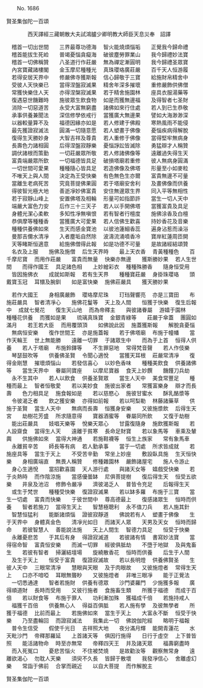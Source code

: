 ﻿　　No. 1686

賢圣集伽陀一百頌

　　　　西天譯經三藏朝散大夫試鴻臚少卿明教大師臣天息災奉　詔譯


　稽首一切出世間　　三界最尊功德海
　智火能燒煩惱垢　　正覺我今歸命禮
　稽首能拔生死崄　　普竭憂惱貪癡海
　破彼塵勞罪業山　　我今歸禮妙法寶
　稽首一切佛稱贊　　八圣道行作莊嚴
　無為禪定漸圓明　　我今歸禮圣眾寶
　內宮寶藏諸樓閣　　金玉摩尼種種光
　真珠瓔珞廣莊嚴　　百千天人恒游履
　若得安居天界中　　修嚴佛寺獲斯報
　信心歸敬于三寶　　給施財帛精舍中
　受彼人天快樂已　　當得涅盤寂滅果
　精舍年深多摧壞　　重修嚴飾供佛僧
　常獲快樂住人天　　亦得涅槃寂滅果
　若于精舍施園林　　座具衣服湯藥等
　復遇惡世饑難時　　施彼眾生飲食物
　如是而獲無邊福　　及得智者七圣財
　消除一切惡道苦　　永受大富無窮盡
　諸佛如來行住處　　若人到已生恭敬
　承事供養兼聞法　　深信修學依戒行
　當獲廣大無邊果　　譬如大海渺渺深
　以器較量算不及　　福德因緣亦如是
　若人修建于佛殿　　寒熱風雨不能侵
　最先獲證寂滅法　　圓滿一切隨意愿
　若人塑畫于佛像　　憂惱疾病得解脫
　復得生天勝妙身　　大智吉祥及尊貴
　若人重修于佛像　　當得堅牢無病身
　長壽色力諸相圓　　后得涅盤寂靜樂
　憂惱諍訟皆滅除　　勇猛辯才人稱贊
　調伏諸根而策勤　　一切莊嚴眾所敬
　若人修諸佛像等　　遠離過失得生天
　富貴端嚴眾所欽　　一切福德皆具足
　破損塔廟若重修　　彼人無病身圓滿
　一切世間可愛果　　種種隨心皆具足
　若造佛像及佛塔　　形量至小如麥粒
　不唯天上與人間　　決定為王受快樂
　有色無色生亦爾　　富貴無邊不可量
　當離生老病死苦　　究竟菩提佛果圓
　若于塔廟安舍利　　及畫佛像而供養
　得彼智光極大地　　善逝凈妙佛富貴
　安住無邊眾生界　　同入平等無相性
　若于寂靜山峰上　　安置佛塔及相輪
　形量可如指節許　　當生一切人天中
　端嚴大富色力安　　后作三十三天子
　若人以手開佛塔　　當獲富貴及具足
　身體光潔心柔軟　　多知性凈無嗔恨
　若有智者行檀度　　施佛涂香及白檀
　恭俱摩等種種香　　當獲廣大可愛果
　若人信佛生歡喜　　持妙香花及音樂
　種種供養佛如來　　生天而感金寶池
　以彼池蓮細香蕊　　遍身沾惹而澡浴
　曼那吉儞水清凈　　入者塵垢自然除
　波濤流涌噴香冷　　寶岸紅蓮周匝開
　天等睹斯恒適意　　給施佛僧得此報
　如是功德不可量　　是故諸經結頌贊
　名衣及上服　　施佛及施僧
　后生天界時　　最上天衣香
　青黃種種色　　百千摩尼寶
　而用作莊嚴　　富貴而無量
　快樂亦無邊　　獲斯勝妙果
　若人生世間　　而得作國王
　具足諸色相　　上妙繒彩衣
　種種殊勝香　　隨身恒受用
　皆因施佛衣　　成就如斯報
　若有生天界　　種種寶莊嚴
　身掛珠瓔珞　　頭戴寶玉冠
　耳镮及腕釧　　如是富快樂
　施佛莊嚴具　　獲天勝妙果　

　若作大國王　　身相廣嚴飾
　瓔珞摩尼珠　　玎珰聲響亮
　亦是三寶田　　布施莊嚴具
　智者清凈心　　施佛花鬘等
　天上及人間　　恒獲于快樂
　復生后報中
　成就七覺花　　復生天山地
　而為帝釋主　　與彼諸眷屬
　游嬉于園林　　種種花供養
　而獲如是果　　琉璃真珠寶
　金銀青綠等　　莊嚴于傘蓋
　團圓如滿月　　若王若大臣
　而用覆頭頂　　如佛說此因
　施蓋獲斯報　　解脫貪憂惱
　無病恒安樂　　復作世間王
　亦是施蓋報　　若于佛塔廟
　布施于幢幡　　當作天輪王
　世上無能勝　　遠離一切罪
　于諸眾生中　　而為于上首
　恒得人供養　　若人于塔廟
　布施鈴鐸等　　不生罪惡地
　常得梵音聲　　若人作伎樂
　琴瑟鼓吹等　　供養佛圣賢
　令聞心適悅　　當獲天耳根
　莊嚴常清凈　　復得金剛慧
　摧壞煩惱山　　若發信喜心
　以妙色香味　　種種美飲食
　供養諸佛等　　當生天界中
　眷屬同寶座　　以摩尼寶器
　食天上妙饌　　饑饉刀兵劫
　永不生其中　　若人以飲食
　供養圣賢眾　　當生人天中
　美食常豐足　　種種而最上
　智者恒敬愛　　若以美妙食
　施彼出家者　　常獲富樂身
　辯才而長壽　　色力相具足
　施食報如是　　若以慈愍心
　施彼甘蜜水　　酥乳酪漿等
　令彼渴乏者　　飲之獲安樂
　亦得如前報　　若以呵梨勒
　林藤諸藥草　　供施于圣賢
　當生人天中　　無病而長壽
　恒獲身安樂　　又彼施漿飲
　后得生天宮　　劫樹花芳盛
　所求隨意得　　寶器酒蜜等
　眷屬同所飲　　又復于劫樹
　能出莊嚴具　　妓唱天樂等
　悅樂天眾心　　甘露復隨身
　施飲獲斯報　　若人設齋食
　當得生人天　　遠離于貧寒
　長命足財寶　　若以象馬等
　車乘及輦輿　　供施佛如來
　當得大神通　　若施鞋襪等
　恒生上族家　　常有象馬車
　永離貧辛苦　　師長等有病
　若人勤承事　　當于一切處
　所求皆成就　　若施座具等
　當生于天上　　不受苦辛勤
　常坐上妙座　　敷設臥具施
　生天恒快樂　　身相廣端直
　無畏人稱贊　　修種雜園林
　嚴飾諸屋宅　　施人令游止
　身心生適悅　　當招歡喜園
　天人游行處　　與諸天女等
　嬉戲受快樂　　若于炎熱時
　而作陰涼施　　當感優曇缽
　尼俱菩提樹　　復后得生天
　恒受五欲樂　　井泉及池沼
　修飾令嚴凈　　濟彼渴乏人
　普皆令充足　　后報得生天
　或生于梵世　　種種受快樂
　復證寂滅果　　若以缽多羅
　布施于三寶　　當生一切處
　富貴而快樂　　于彼世間中
　尊高德最上　　復感諸眾生
　恒時而供養　　智者若施刀
　當得生天上　　智慧極聰利
　永不值刀兵　　若人施其針
　智慧恒猛利　　能斷諸煩惱
　證彼寂靜道　　佛說若有人
　塑畫于佛像　　生于天界中
　身體真金色　　清凈光如日
　而諸天人眾　　天男及天女
　恒時而歸命　　若彼智慧人
　善能說法施　　天上人間生
　智德力具足　　恒受于快樂
　永離憂悲苦　　于其后有身
　得證寂滅道　　若彼諸有情
　書寫妙法寶　　當得宿命智
　富貴恒安樂　　而滅一切罪
　經彼俱胝劫　　不墮于地獄
　及與鬼畜生　　若彼有智者
　掃灑結壇場　　旋繞散香花
　恒時而供養　　后生于人間
　及生于天上　　恒受于富貴
　復證寂滅故　　若以長明燈
　供養佛賢圣　　生彼人天中
　三眼常清凈　　慧眼與天眼
　及于肉眼故　　又彼施燈者
　常得生天上　　口亦不喑啞
　耳眼無聾眇　　又彼施燈者
　非唯三眼凈　　能于正覺法
　一切悉通達　　智者若施財
　供養有德眾　　沙門婆羅門
　少施獲多報　　廣得順道財
　長時而受用　　又彼行施者
　食施畜生類　　所獲于福德
　而成于百倍　　若以財食等
　布施于罪人　　功利漸加殊
　獲福成千倍　　若施持戒人
　福獲千百倍　　供養無心人
　得益百俱胝　　若人施有學
　及彼無學者　　所獲于福德
　比前而最上　　若施佛如來
　當生于天上　　大富永不斷
　恒受于快樂　　乃至盡輪回
　而證寂滅法　　我集此一切
　佛說伽陀經　　略明于福報
　普令生信受　　假使千光日
　吉祥照大地　　夜分滿月輝
　能開青蓮花　　水天毗沙門
　帝釋那羅延　　上首諸天等
　俱因行施得　　日行于虛空
　上下普皆照　　能活諸物命
　時至亦無常　　帝釋四天王
　并及諸天眾　　福壽窮盡時
　而入死冤口　　憂悲苦惱火
　不住被焚燒　　是故勸汝等
　觀察無常身　　遠離欲渴心
　勿耽人天樂　　須臾不久長
　皆歸于散壞　　我發凈信心
　舍離虛幻樂　　常詣于佛前
　合掌而親近　　以自大菩提
　而作解脫主　

賢圣集伽陀一百頌
